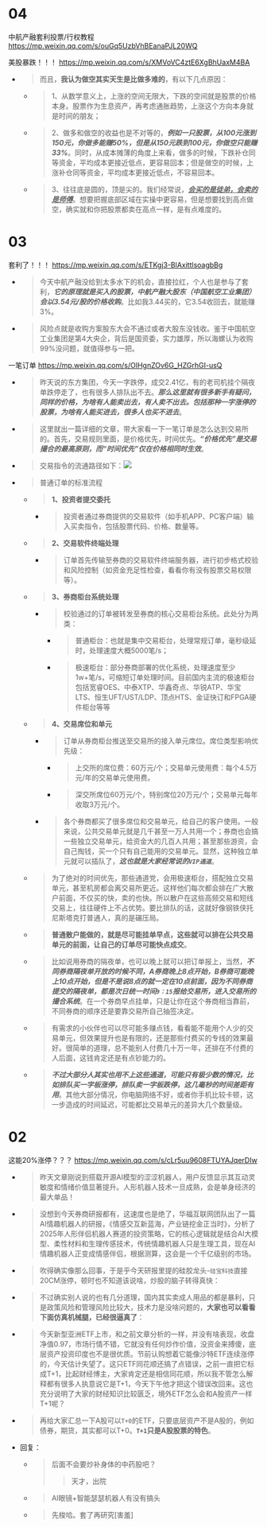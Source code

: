 
# 04

中航产融套利投票/行权教程 https://mp.weixin.qq.com/s/ouGq5UzbVhBEanaPJL20WQ

美股暴跌！！！ https://mp.weixin.qq.com/s/XMVoVC4ztE6XgBhUaxM4BA
- > 而且，**我认为做空其实天生是比做多难的**，有以下几点原因：
  * > 1、从数学意义上，上涨的空间无限大，下跌的空间就是股票的价格本身。股票作为生息资产，再考虑通胀趋势，上涨这个方向本身就是时间的朋友；
  * > 2、做多和做空的收益也是不对等的，***例如一只股票，从100元涨到150元，你做多能赚50%，但是从150元跌到100元，你做空只能赚33%***。同时，从成本摊薄的角度上来看，做多的时候，下跌补仓同等资金，平均成本更接近低点，更容易回本；但是做空的时候，上涨补仓同等资金，平均成本更接近低点，不容易回本。
  * > 3、往往底是圆的，顶是尖的。我们经常说，***<ins>会买的是徒弟，会卖的是师傅</ins>***。想要把握底部区域在实操中更容易，但是想要找到高点做空，确实就和你把股票都卖在高点一样，是有点难度的。

# 03

套利了！！！ https://mp.weixin.qq.com/s/ETKgj3-BlAxittlsoagbBg
- > 今天中航产融没给到太多水下的机会，直接拉红，个人也是参与了套利，***它的原理就是买入的股票，中航产融大股东（中国航空工业集团）会以3.54元/股的价格收购***。比如我3.44买的，它3.54收回去，就能赚3%。
- > 风险点就是收购方案股东大会不通过或者大股东没钱收。鉴于中国航空工业集团是第4大央企，背后是国资委，实力雄厚，所以海螺认为收购99%没问题，就值得参与一把。

一笔订单 https://mp.weixin.qq.com/s/OIHgnZOv6G_HZGrhGI-usQ
- > 昨天说的东方集团，今天一字跌停，成交2.41亿，有的老司机挂个隔夜单跌停走了，也有很多人排队出不去。***那么这里就有很多新手有疑问，同样的价格，为啥有人能卖出去，有人卖不出去。包括那种一字涨停的股票，为啥有人能买进去，很多人也买不进去***。
- > 这里就出一篇详细的文章，带大家看一下一笔订单是怎么达到交易所的。首先，交易规则里面，是价格优先，时间优先。***“价格优先”是交易撮合的最高原则，而“时间优先”仅在价格相同时生效***。
- > 交易指令的流通路径如下：![](https://mmbiz.qpic.cn/sz_mmbiz_png/ziaW3l1fF2wY4tYZia0yXI7UBeztCGAbRNZodbRmzdfNtJ5PnPuv9uphG4lG0GcXFag83MpGxvCGxeaRF2aqAdKA/640)
- > 普通订单的标准流程
  * > **1、投资者提交委托**
    + > 投资者通过券商提供的交易软件（如手机APP、PC客户端）输入买卖指令，包括股票代码、价格、数量等。
  * > **2、交易软件终端处理**
    + > 订单首先传输至券商的交易软件终端服务器，进行初步格式校验和风险控制（如资金充足性检查，看看你有没有股票交易权限等）。
  * > **3、券商柜台系统处理**
    + > 校验通过的订单被转发至券商的核心交易柜台系统。此处分为两类：
      - > 普通柜台：也就是集中交易柜台，处理常规订单，毫秒级延时，处理速度大概5000笔/s；
      - > 极速柜台：部分券商部署的优化系统，处理速度至少1w+笔/s，可缩短订单处理时间。目前国内主流的极速柜台包括宽睿OES、中泰XTP、华鑫奇点、华锐ATP、华宝LTS、恒生UFT/UST/LDP、顶点HTS、金证快订和FPGA硬件柜台等等
  * > **4、交易席位和单元**
    + > 订单从券商柜台推送至交易所的接入单元席位。席位类型影响优先级：
      - > 上交所的席位费：60万元/个；交易单元使用费：每个4.5万元/年的交易单元使用费。
      - > 深交所席位60万元/个，特别席位20万元/个；交易单元每年收取3万元/个。
    + > 各个券商都买了很多席位和交易单元，给自己的客户使用。一般来说，公共交易单元就是几千甚至一万人共用一个；券商也会搞一些独立交易单元，给资金大的几百人共用；甚至那些游资，会自己掏钱，买一个只有自己能用的交易单元。显然，这种独立单元就可以插队了，***这也就是大家经常说的`VIP通道`***。
  * > 为了绝对的时间优先，那些通道党，会用极速柜台，搭配独立交易单元，甚至机房都会离交易所更近。这样他们每次都会排在广大散户前面，不仅买的快，卖的也快。所以散户在这些高频交易和短线交易上，往往硬件上不占优势。要比排队的话，这就好像钢铁侠托尼斯塔克打普通人，真的是碾压局。
  * > **普通散户能做的，就是尽可能挂单早点，这些就可以排在公共交易单元的前面，让自己的订单尽可能快点成交**。
  * > 比如说用券商的隔夜单，也可以晚上就可以把订单报上，当然，***不同券商隔夜单开放的时候不同，A券商晚上8点开始，B券商可能晚上10点开始，但是不是说8点的就一定在10点前面，因为不同券商提交的隔夜单，都是次日统一时间`9：15`报给交易所，进入交易所的撮合系统***。在一个券商早点挂单，只是让你在这个券商相当靠前，不同券商的顺序还是要靠交易所自己抽签决定。
  * > 有需求的小伙伴也可以尽可能多赚点钱，看看能不能用个人少的交易单元，但效果提升也是有限的，还是那些付费买的专线的效果最好。很简单的道理，总不能别人付费几十万一年，还排在不付费的人后面，这钱肯定还是有点钞能力的。
  * > ***不过大部分人其实也用不上这些通道，可能只有极少数的情况，比如排队买一字板涨停，排队卖一字板跌停，这几毫秒的时间差距有用***。其他大部分情况，你电脑网络不好，或者你手机比较卡顿，这一步造成的时间延迟，可能都比交易单元的差异大几个数量级。

# 02

这能20%涨停？？？ https://mp.weixin.qq.com/s/cLr5uu9608FTUYAJqerDIw
- > 昨天文章刚说到搭载开源AI模型的涩涩机器人，用户反馈显示其互动灵敏度和情绪价值显著提升。人形机器人技术一旦成熟，会是单身经济的最大单品！
- > 没想到今天券商研报都有，这速度也是绝了，华福互联网团队出了一篇AI情趣机器人的研报，《情感交互新蓝海，产业链挖金正当时》，分析了2025年人形伴侣机器人赛道的投资策略，它的核心逻辑就是结合AI大模型、柔性材料和生理传感技术，传统情趣机器人只是生理工具，现在AI情趣机器人正变成情感伴侣，根据测算，这会是一个千亿级别的市场。
- > 吹得确实像那么回事，于是乎今天研报里提的硅胶龙头-`硅宝科技`直接20CM涨停，顿时也不知道该说啥，炒股的脑子转得真快：
- > 不过确实别人说的也有几分道理，国内其实卖成人用品的都是暴利，只是政策风险和管理风险比较大，技术力是没啥问题的，**大家也可以看看下面仿真机械腿，已经很逼真了**：
- > 今天新型亚洲ETF上市，和之前文章分析的一样，并没有啥表现，收盘净值0.97，市场行情不错，它就没有任何炒作价值，没资金来搏傻，底层资产投资印度也不是很优质。节前认购想着它能像沙特ETF连续涨停的，今天估计失望了。这只ETF同花顺还搞了点错误，之前一直把它标成T+1，比起财经博主，大家肯定还是相信同花顺，所以我不管怎么解释都有很多人执意说它是T+1，今天下午他才把这个错误改回来。这也充分说明了大家的财经知识比较匮乏，境外ETF怎么会和A股资产一样T+1呢？
- > 再给大家汇总一下A股可以`T+0`的ETF，只要底层资产不是A股的，例如债券，期货，其实都可以T+0。**`T+1`只是A股股票的特色**。
- 回复：
  * > 后面不会要炒补身体的中药股吧？
    >> 天才，出院
  * > AI眼镜+智能瑟瑟机器人有没有搞头
  * > 先梭哈。套了再研究[害羞]
